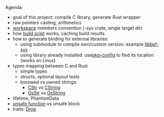 Agenda:
- goal of this project: compile C library, generate Rust wrapper
- raw pointers casting, arithmetics
- [workspace](Cargo.toml) members convention (-sys crate, single target dir)
- how [build scipt](pingpong-sys/build.rs) works, caching build results
- how to generate binding for external libraries:
  - using submodule to compile own/custom version: example [libbpf-sys](https://github.com/libbpf/libbpf-sys/tree/master)
  - using library already installed: use[pkg-config](https://crates.io/crates/pkg-config) to find its location (works on Linux)
- types mapping between C and Rust
  - simple types
  - structs, optional layout tests
  - borowed vs owned strings:
    - [CStr](https://doc.rust-lang.org/std/ffi/struct.CStr.html) vs [CString](https://doc.rust-lang.org/std/ffi/struct.CString.html)
    - [OsStr](https://doc.rust-lang.org/std/ffi/struct.OsStr.html) vs [OsString](https://doc.rust-lang.org/std/ffi/struct.OsString.html)
- lifetime, PhantomData
- [unsafe function](https://doc.rust-lang.org/std/primitive.pointer.html#method.as_ref) vs unsafe block
- traits: [Drop](https://doc.rust-lang.org/std/ops/trait.Drop.html)